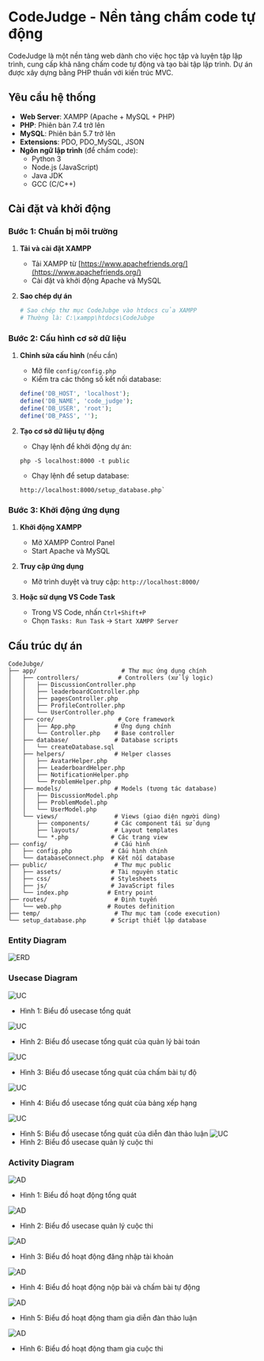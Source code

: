 # CodeJudge - Nền tảng chấm code tự động

CodeJudge là một nền tảng web dành cho việc học tập và luyện tập lập trình, cung cấp khả năng chấm code tự động và tạo bài tập lập trình. Dự án được xây dựng bằng PHP thuần với kiến trúc MVC.

## Yêu cầu hệ thống

- **Web Server**: XAMPP (Apache + MySQL + PHP)
- **PHP**: Phiên bản 7.4 trở lên
- **MySQL**: Phiên bản 5.7 trở lên
- **Extensions**: PDO, PDO_MySQL, JSON
- **Ngôn ngữ lập trình** (để chấm code):
  - Python 3
  - Node.js (JavaScript)
  - Java JDK
  - GCC (C/C++)

## Cài đặt và khởi động

### Bước 1: Chuẩn bị môi trường

1. **Tải và cài đặt XAMPP**
   - Tải XAMPP từ [https://www.apachefriends.org/](https://www.apachefriends.org/)
   - Cài đặt và khởi động Apache và MySQL

2. **Sao chép dự án**
   ```bash
   # Sao chép thư mục CodeJubge vào htdocs của XAMPP
   # Thường là: C:\xampp\htdocs\CodeJubge
   ```

### Bước 2: Cấu hình cơ sở dữ liệu

1. **Chỉnh sửa cấu hình** (nếu cần)
   - Mở file `config/config.php`
   - Kiểm tra các thông số kết nối database:
   ```php
   define('DB_HOST', 'localhost');
   define('DB_NAME', 'code_judge');
   define('DB_USER', 'root');
   define('DB_PASS', '');
   ```

2. **Tạo cơ sở dữ liệu tự động**
   - Chạy lệnh để khởi động dự án: 
   ```terminal
   php -S localhost:8000 -t public
   ```
   - Chạy lệnh để setup database: 
   ```terminal
   http://localhost:8000/setup_database.php`
   ```

### Bước 3: Khởi động ứng dụng

1. **Khởi động XAMPP**
   - Mở XAMPP Control Panel
   - Start Apache và MySQL

2. **Truy cập ứng dụng**
   - Mở trình duyệt và truy cập: `http://localhost:8000/`

3. **Hoặc sử dụng VS Code Task**
   - Trong VS Code, nhấn `Ctrl+Shift+P`
   - Chọn `Tasks: Run Task` → `Start XAMPP Server`

## Cấu trúc dự án

```
CodeJubge/
├── app/                        # Thư mục ứng dụng chính
│   ├── controllers/           # Controllers (xử lý logic)
│   │   ├── DiscussionController.php
│   │   ├── leaderboardController.php
│   │   ├── pagesController.php
│   │   ├── ProfileController.php
│   │   └── UserController.php
│   ├── core/                  # Core framework
│   │   ├── App.php           # Ứng dụng chính
│   │   └── Controller.php    # Base controller
│   ├── database/             # Database scripts
│   │   └── createDatabase.sql
│   ├── helpers/              # Helper classes
│   │   ├── AvatarHelper.php
│   │   ├── LeaderboardHelper.php
│   │   ├── NotificationHelper.php
│   │   └── ProblemHelper.php
│   ├── models/               # Models (tương tác database)
│   │   ├── DiscussionModel.php
│   │   ├── ProblemModel.php
│   │   └── UserModel.php
│   └── views/                # Views (giao diện người dùng)
│       ├── components/       # Các component tái sử dụng
│       ├── layouts/          # Layout templates
│       └── *.php            # Các trang view
├── config/                   # Cấu hình
│   ├── config.php           # Cấu hình chính
│   └── databaseConnect.php  # Kết nối database
├── public/                   # Thư mục public
│   ├── assets/              # Tài nguyên static
│   ├── css/                 # Stylesheets
│   ├── js/                  # JavaScript files
│   └── index.php           # Entry point
├── routes/                   # Định tuyến
│   └── web.php             # Routes definition
├── temp/                     # Thư mục tạm (code execution)
└── setup_database.php       # Script thiết lập database
```
### Entity Diagram
![ERD](Images/ERD.png)

### Usecase Diagram
![UC](Images/Usecase1.png)
+ Hình 1: Biểu đồ usecase tổng quát

![UC](Images/Usecase2.png)
+ Hình 2: Biểu đồ usecase tổng quát của quản lý bài toán

![UC](Images/Usecase3.png)
+ Hình 3: Biểu đồ usecase tổng quát của chấm bài tự độ

![UC](Images/Usecase4.png)
+ Hình 4: Biểu đồ usecase tổng quát của bảng xếp hạng

![UC](Images/Usecase5.png)
+ Hình 5: Biểu đồ usecase tổng quát của diễn đàn thảo luận
![UC](Images/Usecase6.png)
+ Hình 2: Biểu đồ usecase quản lý cuộc thi

### Activity Diagram
![AD](Images/Activate1.png)
+ Hình 1:  Biểu đồ hoạt động tổng quát

![AD](Images/Activate2.png)
+ Hình 2: Biểu đồ usecase quản lý cuộc thi

![AD](Images/Activate3.png)
+ Hình 3: Biểu đồ hoạt động đăng nhập tài khoản

![AD](Images/Activate4.png)
+ Hình 4: Biểu đồ hoạt động nộp bài và chấm bài tự động

![AD](Images/Activate5.png)
+ Hình 5: Biểu đồ hoạt động tham gia diễn đàn thảo luận

![AD](Images/Activate6.png)
+ Hình 6: Biểu đồ hoạt động tham gia cuộc thi